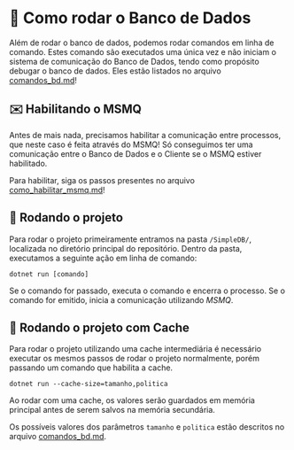 ﻿# 🤔 Como rodar o Banco de Dados
Além de rodar o banco de dados, podemos rodar comandos em linha de comando. Estes comando são executados uma única vez e não iniciam o sistema de comunicação do Banco de Dados, tendo como propósito debugar o banco de dados. Eles estão listados no arquivo [comandos_bd.md](./comandos_bd.md)!

## ✉️ Habilitando o MSMQ
Antes de mais nada, precisamos habilitar a comunicação entre processos, que neste caso é feita através do MSMQ! Só conseguimos ter uma comunicação entre o Banco de Dados e o Cliente se o MSMQ estiver habilitado. 

Para habilitar, siga os passos presentes no arquivo [como_habilitar_msmq.md](./como_habilitar_msmq.md)!

## 📂 Rodando o projeto
Para rodar o projeto primeiramente entramos na pasta `/SimpleDB/`, localizada no diretório principal do repositório. Dentro da pasta, executamos a seguinte ação em linha de comando:

    dotnet run [comando]

Se o comando for passado, executa o comando e encerra o processo. Se o comando for emitido, inicia a comunicação utilizando *MSMQ*.

## 📂 Rodando o projeto com Cache
Para rodar o projeto utilizando uma cache intermediária é necessário executar os mesmos passos de rodar o projeto normalmente, porém passando um comando que habilita a cache.

    dotnet run --cache-size=tamanho,politica

Ao rodar com uma cache, os valores serão guardados em memória principal antes de serem salvos na memória secundária. 

Os possíveis valores dos parâmetros `tamanho` e `politica` estão descritos no arquivo [comandos_bd.md](#./comandos_bd.md).